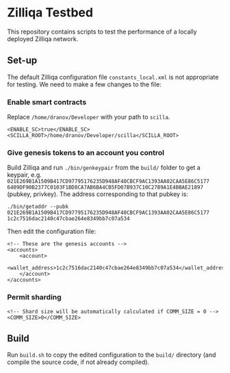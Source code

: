 # Zilliqa Testbed

This repository contains scripts to test the performance of a locally
deployed Zilliqa network.

## Set-up

The default Zilliqa configuration file `constants_local.xml` is not
appropriate for testing. We need to make a few changes to the file:

### Enable smart contracts

Replace `/home/dranov/Developer` with your path to `scilla`.

```
<ENABLE_SC>true</ENABLE_SC>
<SCILLA_ROOT>/home/dranov/Developer/scilla</SCILLA_ROOT>
```

### Give genesis tokens to an account you control

Build Zilliqa and run `./bin/genkeypair` from the `build/` folder to
get a keypair,
e.g. `021E269B1A1509B417CD97795176235D948AF40CBCF9AC1393AA02CAA5E86C5177
6409DF90B2377C0103F1BD8CA7AB6BA4CB5FD07B937C10C27B9A1E4BBAE21897`
(pubkey, privkey). The address corresponding to that pubkey is:

```
./bin/getaddr --pubk 021E269B1A1509B417CD97795176235D948AF40CBCF9AC1393AA02CAA5E86C5177
1c2c7516dac2140c47cbae264e8349bb7c07a534
```

Then edit the configuration file:

```
<!-- These are the genesis accounts -->
<accounts>
    <account>
        <wallet_address>1c2c7516dac2140c47cbae264e8349bb7c07a534</wallet_address>
    </account>
</accounts>
```

### Permit sharding

```
<!-- Shard size will be automatically calculated if COMM_SIZE = 0 -->
<COMM_SIZE>0</COMM_SIZE>
```

## Build

Run `build.sh` to copy the edited configuration to the `build/`
directory (and compile the source code, if not already compiled).
